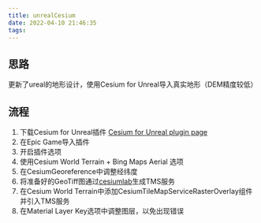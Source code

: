 ```yaml
---
title: unrealCesium
date: 2022-04-10 21:46:35
tags:
---
```

## 思路

更新了ureal的地形设计，使用Cesium for Unreal导入真实地形（DEM精度较低）

<!-- more -->

## 流程

1. 下载Cesium for Unreal插件 [Cesium for Unreal plugin page](https://cesium.com/unreal-marketplace/)
2. 在Epic Game导入插件
3. 开启插件选项
4. 使用Cesium World Terrain + Bing Maps Aerial 选项
5. 在CesiumGeoreference中调整经纬度
6. 将准备好的GeoTiff图通过[cesiumlab](https://www.cesiumlab.com/)生成TMS服务
7. 在Cesium World Terrain中添加CesiumTileMapServiceRasterOverlay组件并引入TMS服务
8. 在Material Layer Key选项中调整图层，以免出现错误

